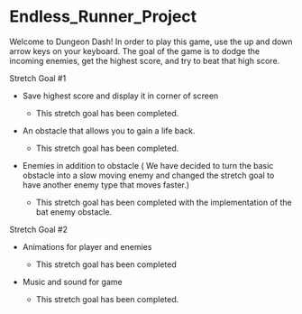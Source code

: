 # Endless_Runner_Project
Welcome to Dungeon Dash!
In order to play this game, use the up and down arrow keys on your keyboard. The goal of the game is to dodge the incoming enemies, get the highest score, and try to beat that high score.




Stretch Goal #1

- Save highest score and display it in corner of screen
    - This stretch goal has been completed.

- An obstacle that allows you to gain a life back.
    - This stretch goal has been completed.

- Enemies in addition to obstacle ( We have decided to turn the basic obstacle into a slow moving enemy and changed the stretch goal to have another enemy
type that moves faster.)
    - This stretch goal has been completed with the implementation of the bat enemy obstacle.
    
Stretch Goal #2

- Animations for player and enemies
  - This stretch goal has been completed
  
- Music and sound for game
    - This stretch goal has been completed.


